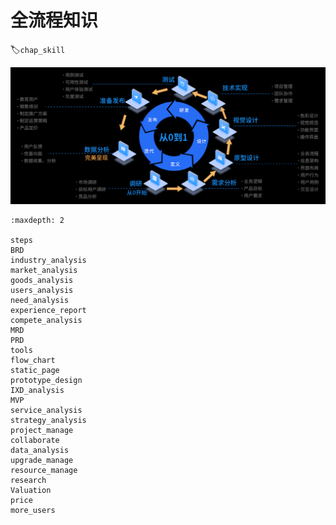 # 全流程知识
:label:`chap_skill`

![整个产品实现的流程和生命周期[1]](../img/whole_process.png)

```toc
:maxdepth: 2

steps
BRD
industry_analysis
market_analysis
goods_analysis
users_analysis
need_analysis
experience_report
compete_analysis
MRD
PRD
tools
flow_chart
static_page
prototype_design
IXD_analysis
MVP
service_analysis
strategy_analysis
project_manage
collaborate
data_analysis
upgrade_manage
resource_manage
research
Valuation
price
more_users

```

[1]: https://ke.qidianla.com/courses/pmcamp?channel=bbs
